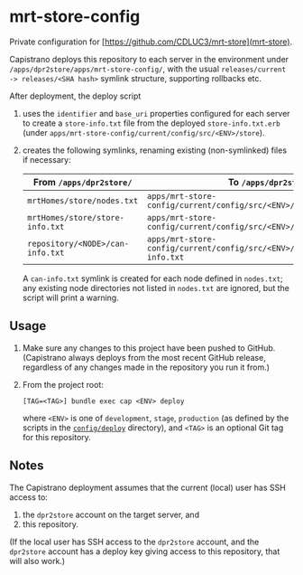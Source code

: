 # mrt-store-config

Private configuration for [https://github.com/CDLUC3/mrt-store](mrt-store).

Capistrano deploys this repository to each server in the environment under 
`/apps/dpr2store/apps/mrt-store-config/`, with the usual `releases/current -> releases/<SHA hash>`
symlink structure, supporting rollbacks etc.

After deployment, the deploy script

1. uses the `identifier` and `base_uri` properties configured for each server to create a
   `store-info.txt` file from the deployed `store-info.txt.erb` (under `apps/mrt-store-config/current/config/src/<ENV>/store`).

2. creates the following symlinks, renaming existing (non-symlinked) files if necessary:

   | From `/apps/dpr2store/` | To `/apps/dpr2store/` |
   | --- | --- |
   | `mrtHomes/store/nodes.txt` | `apps/mrt-store-config/current/config/src/<ENV>/store/nodes.txt` |
   | `mrtHomes/store/store-info.txt`| `apps/mrt-store-config/current/config/src/<ENV>/store/store-info.txt` |
   | `repository/<NODE>/can-info.txt`| `apps/mrt-store-config/current/config/src/<ENV>/repository/<NODE>/can-info.txt`|

   A `can-info.txt` symlink is created for each node defined in `nodes.txt`; any existing node directories
   not listed in `nodes.txt` are ignored, but the script will print a warning.

## Usage

1. Make sure any changes to this project have been pushed to GitHub. (Capistrano always
   deploys from the most recent GitHub release, regardless of any changes made in the
   repository you run it from.)

2. From the project root:

   ```
   [TAG=<TAG>] bundle exec cap <ENV> deploy
   ```

   where `<ENV>` is one of `development`, `stage`, `production` (as defined by the scripts
   in the [`config/deploy`](config/deploy) directory), and `<TAG>` is an optional Git tag
   for this repository.

## Notes

The Capistrano deployment assumes that the current (local) user has SSH access to:

1. the `dpr2store` account on the target server, and
2. this repository. 

(If the local user has SSH access to the `dpr2store` account, and the `dpr2store` account has
a deploy key giving access to this repository, that will also work.)